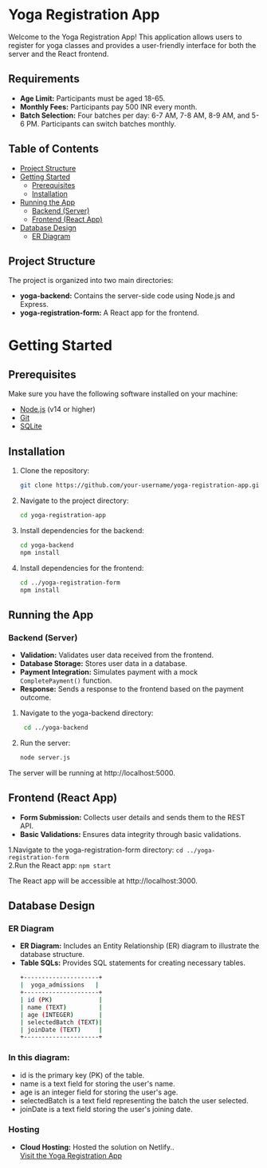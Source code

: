 # Yoga Registration App

Welcome to the Yoga Registration App! This application allows users to register for yoga classes and provides a user-friendly interface for both the server and the React frontend.
## Requirements

- **Age Limit:** Participants must be aged 18-65.
- **Monthly Fees:** Participants pay 500 INR every month.
- **Batch Selection:** Four batches per day: 6-7 AM, 7-8 AM, 8-9 AM, and 5-6 PM. Participants can switch batches monthly.

## Table of Contents

- [Project Structure](#project-structure)
- [Getting Started](#getting-started)
  - [Prerequisites](#prerequisites)
  - [Installation](#installation)
- [Running the App](#running-the-app)
  - [Backend (Server)](#backend-server)
  - [Frontend (React App)](#frontend-react-app)
- [Database Design](#database-design)
  - [ER Diagram](#er-diagram)


## Project Structure

The project is organized into two main directories:

- **yoga-backend:** Contains the server-side code using Node.js and Express.
- **yoga-registration-form:** A React app for the frontend.

# Getting Started

## Prerequisites

Make sure you have the following software installed on your machine:

- [Node.js](https://nodejs.org/) (v14 or higher)
- [Git](https://git-scm.com/)
- [SQLite](https://www.sqlite.org/)

## Installation

1. Clone the repository:

   ```bash
   git clone https://github.com/your-username/yoga-registration-app.git

2. Navigate to the project directory:

   ```bash
   cd yoga-registration-app
3. Install dependencies for the backend:
    ```bash
    cd yoga-backend
    npm install
 4. Install dependencies for the frontend:
    ```bash
    cd ../yoga-registration-form
    npm install
## Running the App
### Backend (Server)

- **Validation:** Validates user data received from the frontend.
- **Database Storage:** Stores user data in a database.
- **Payment Integration:** Simulates payment with a mock `CompletePayment()` function.
- **Response:** Sends a response to the frontend based on the payment outcome.
  
 1. Navigate to the yoga-backend directory:
    ```bash
     cd ../yoga-backend
 2. Run the server:
    ```bash
    node server.js
The server will be running at http://localhost:5000.

## Frontend (React App)

- **Form Submission:** Collects user details and sends them to the REST API.
- **Basic Validations:** Ensures data integrity through basic validations.
  
 1.Navigate to the yoga-registration-form directory:
`cd ../yoga-registration-form`<br>
 2.Run the React app:
   `npm start`<br>

 
The React app will be accessible at http://localhost:3000.


## Database Design
### ER Diagram
- **ER Diagram:** Includes an Entity Relationship (ER) diagram to illustrate the database structure.
- **Table SQLs:** Provides SQL statements for creating necessary tables.
    ```bash
    +---------------------+
    |  yoga_admissions   |
    +---------------------+
    | id (PK)             |
    | name (TEXT)         |
    | age (INTEGER)       |
    | selectedBatch (TEXT)|
    | joinDate (TEXT)     |
    +---------------------+
### In this diagram:

- id is the primary key (PK) of the table.
- name is a text field for storing the user's name.
- age is an integer field for storing the user's age.
- selectedBatch is a text field representing the batch the user selected.
- joinDate is a text field storing the user's joining date.
    
### Hosting

- **Cloud Hosting:** Hosted the solution on Netlify..<br>
[Visit the Yoga Registration App](https://yoga-registration-formm.netlify.app/)









